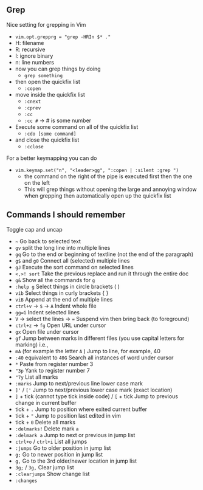 
## Grep
Nice setting for grepping in Vim
- `vim.opt.grepprg = "grep -HRIn $* ."` 
- H: filename
- R: recursive
- I: ignore binary
- n: line numbers
- now you can grep things by doing
	- `grep something` 
- then open the quickfix list 
	- `:copen` 
- move inside the quickfix list
	- `:cnext` 
	- `:cprev`
	- `:cc` 
	- `:cc #` -> # is some number
- Execute some command on all of the quickfix list
	- `:cdo [some command]`  
- and close the quickfix list
	- `:cclose` 

For a better keymapping you can do
- `vim.keymap.set("n", "<leader>gg", ":copen | :silent :grep ")` 
	- the command on the right of the pipe is executed first then the one on the left
	- This will grep things without opening the large and annoying window when grepping then automatically open up the quickfix list


## Commands I should remember
Toggle cap and uncap
- `~` 
Go back to selected text
- `gv` 
split the long line into multiple lines
- `gq` 
Go to the end or beginning of textline (not the end of the paragraph)
- `g$` and `g0`
Connect all (selected) multiple lines
- `gJ`
Execute the sort command on selected lines
- `<,>! sort` 
Take the previous replace and run it through the entire doc
- `g&` 
Show all the commands for `g` 
- `:help g` 
Select things in circle brackets (  )
- `vib`
Select things in curly brackets { }
- `viB` 
Append at the end of multiple lines 
- `ctrl+v` -> `$` -> `A` 
Indent whole file 
- `gg=G` 
Indent selected lines
- `V` -> select the lines -> `=` 
Suspend vim then bring back (to foreground)
- `ctrl+z` -> `fg` 
Open URL under cursor
- `gx` 
Open file under cursor
- `gf` 
Jump between marks in different files (you use capital letters for marking) i.e.,
- `mA` (for example the letter `A` )
Jump to line, for example, 40
- `:40` equivalent to `40G` 
Search all instances of word under cursor
- `*` 
Paste from register number 3
- `"3p` 
Yank to register number 7
- `"7y` 
List all marks 
- `:marks` 
Jump to next/previous line lower case mark
- `]'` / `['` 
Jump to next/previous lower case mark (exact location)
- `]` + tick (cannot type tick inside code) / `[` + tick
Jump to previous change in current buffer
- tick + `.` 
Jump to position where exited current buffer 
- tick + `"` 
Jump to position last edited in vim
- tick + `0` 
Delete all marks
- `:delmarks!` 
Delete mark `a`
- `:delmark a` 
Jump to next or previous in jump list
- `ctrl+o` / `ctrl+i`
List all jumps
- `:jumps` 
Go to older position in jump list
- `g;` 
Go to newer position in jump list
- `g,` 
Go to the 3rd older/newer location in jump list
- `3g;` / `3g,` 
Clear jump list
- `:clearjumps` 
Show change list
- `:changes` 

